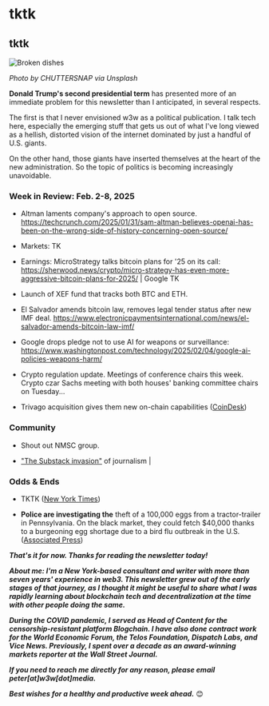 # tktk
## tktk

![Broken dishes](https://w3w.news/img/chuttersnap-5000.jpg)

*Photo by CHUTTERSNAP via Unsplash*

**Donald Trump's second presidential term** has presented more of an immediate problem for this newsletter than I anticipated, in several respects. <!-- Needs work -->

The first is that I never envisioned w3w as a political publication. I talk tech here, especially the emerging stuff that gets us out of what I've long viewed as a hellish, distorted vision of the internet dominated by just a handful of U.S. giants.

<!-- Vision of using blockchain to make -->

On the other hand, those giants have inserted themselves at the heart of the new administration. So the topic of politics is becoming increasingly unavoidable.

<!--

100-word lead item...

CENSORSHIP: Where are all the concerns about censorship from crypto world now? | BREAKIT: tktktk

- Censorship: TKTK  

- Data breach at Treasury

-->

### Week in Review: Feb. 2-8, 2025

- Altman laments company's approach to open source. <!-- Mock this shit mercilessly. --> https://techcrunch.com/2025/01/31/sam-altman-believes-openai-has-been-on-the-wrong-side-of-history-concerning-open-source/

- Markets: TK

- Earnings: MicroStrategy talks bitcoin plans for '25 on its call: https://sherwood.news/crypto/micro-strategy-has-even-more-aggressive-bitcoin-plans-for-2025/ | Google TK

- Launch of XEF fund that tracks both BTC and ETH. <!-- Need link -->

- El Salvador amends bitcoin law, removes legal tender status after new IMF deal. https://www.electronicpaymentsinternational.com/news/el-salvador-amends-bitcoin-law-imf/

- Google drops pledge not to use AI for weapons or surveillance: https://www.washingtonpost.com/technology/2025/02/04/google-ai-policies-weapons-harm/

- Crypto regulation update. Meetings of conference chairs this week. Crypto czar Sachs meeting with both houses' banking committee chairs on Tuesday... <!-- Link tk -->

- Trivago acquisition gives them new on-chain capabilities ([CoinDesk](https://www.coindesk.com/business/2025/02/04/trivago-adds-travala-s-hotel-inventory-gaining-crypto-payment-options))

<!--

String...

- Robinhood's CEO wants to use blockchain technology to help small investors trade in shares of privately held companies. https://www.washingtonpost.com/opinions/2025/01/28/investing-crypto-tech-robinhood-stock-market/

- Best way to fight disinfo: https://www.washingtonpost.com/opinions/2025/02/03/meta-fact-checking-disinformation-facebook-lee-mcintyre/

- https://www.salon.com/2025/02/01/how-economics-wrecked-the-world--and-how-we-can-escape-from-ricardos-dream/

- https://unpromptedthoughts.substack.com/p/yes-we-really-do-need-another-ai | Shout out Barry's new Substack + add to your Substack recommendations for new subscribers.

-->

### Community

- Shout out NMSC group. <!-- Link TK -->

- ["The Substack invasion"](https://www.salon.com/2025/02/02/the-substack-invasion-when-the-tech-bros-came-for-journalism-everything-changed/) of journalism | <!-- Maybe add in Star-Ledger news re: closing of Newark's print edition is a good time to talk journalism innovation. -->

### Odds & Ends

- TKTK ([New York Times](https://www.nytimes.com/2025/02/01/magazine/anna-lembke-interview.html))

- **Police are investigating the** theft of a 100,000 eggs from a tractor-trailer in Pennsylvania. On the black market, they could fetch $40,000 thanks to a burgeoning egg shortage due to a bird flu outbreak in the U.S. ([Associated Press](https://apnews.com/article/eggs-stolen-pennsylvania-100000-c1c260ca05b9f84612c61071cb504939))

_**That's it for now. Thanks for reading the newsletter today!**_

_**About me: I'm a New York-based consultant and writer with more than seven years' experience in web3. This newsletter grew out of the early stages of that journey, as I thought it might be useful to share what I was rapidly learning about blockchain tech and decentralization at the time with other people doing the same.**_

 _**During the COVID pandemic, I served as Head of Content for the censorship-resistant platform Blogchain. I have also done contract work for the World Economic Forum, the Telos Foundation, Dispatch Labs, and Vice News. Previously, I spent over a decade as an award-winning markets reporter at the Wall Street Journal.**_

 _**If you need to reach me directly for any reason, please email peter[at]w3w[dot]media.**_

 _**Best wishes for a healthy and productive week ahead.**_ 😊
